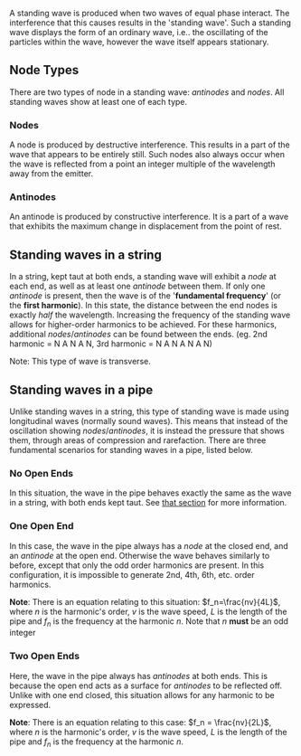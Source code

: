 A standing wave is produced when two waves of equal phase interact. The interference that this causes results in the 'standing wave'. Such a standing wave displays the form of an ordinary wave, i.e.. the oscillating of the particles within the wave, however the wave itself appears stationary.

## Node Types
There are two types of node in a standing wave: *antinodes* and *nodes*. All standing waves show at least one of each type.

### Nodes
A node is produced by destructive interference. This results in a part of the wave that appears to be entirely still. Such nodes also always occur when the wave is reflected from a point an integer multiple of the wavelength away from the emitter.

### Antinodes
An antinode is produced by constructive interference. It is a part of a wave that exhibits the maximum change in displacement from the point of rest.

## Standing waves in a string
In a string, kept taut at both ends, a standing wave will exhibit a *node* at each end, as well as at least one *antinode* between them. If only one *antinode* is present, then the wave is of the '**fundamental frequency**' (or the **first harmonic**). In this state, the distance between the end nodes is exactly _half_ the wavelength. Increasing the frequency of the standing wave allows for higher-order harmonics to be achieved. For these harmonics, additional _nodes_/_antinodes_ can be found between the ends. (eg. 2nd harmonic = N A N A N, 3rd harmonic = N A N A N A N) 

Note: This type of wave is transverse.

## Standing waves in a pipe
Unlike standing waves in a string, this type of standing wave is made using longitudinal waves (normally sound waves). This means that instead of the oscillation showing _nodes_/_antinodes_, it is instead the pressure that shows them, through areas of compression and rarefaction. There are three fundamental scenarios for standing waves in a pipe, listed below.

### No Open Ends 
In this situation, the wave in the pipe behaves exactly the same as the wave in a string, with both ends kept taut. See [that section](#standing-waves-in-a-string) for more information.

### One Open End
In this case, the wave in the pipe always has a *node* at the closed end, and an *antinode* at the open end. Otherwise the wave behaves similarly to before, except that only the odd order harmonics are present. In this configuration, it is impossible to generate 2nd, 4th, 6th, etc. order harmonics. 

**Note**: There is an equation relating to this situation: $f_n=\frac{nv}{4L}$, where $n$ is the harmonic's order, $v$ is the wave speed, $L$ is the length of the pipe and $f_n$ is the frequency at the harmonic $n$. Note that $n$ **must** be an odd integer

### Two Open Ends
Here, the wave in the pipe always has *antinodes* at both ends. This is because the open end acts as a surface for *antinodes* to be reflected off. Unlike with one end closed, this situation allows for any harmonic to be expressed. 

**Note**: There is an equation relating to this case: $f_n = \frac{nv}{2L}$, where $n$ is the harmonic's order, $v$ is the wave speed, $L$ is the length of the pipe and $f_n$ is the frequency at the harmonic $n$.  